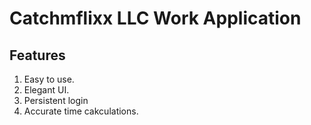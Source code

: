 # Catchmflixx LLC Work Application

## Features 
1. Easy to use.
2. Elegant UI.
3. Persistent login
4. Accurate time cakculations.
